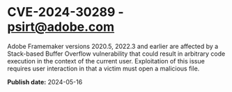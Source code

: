 # CVE-2024-30289 - psirt@adobe.com

Adobe Framemaker versions 2020.5, 2022.3 and earlier are affected by a Stack-based Buffer Overflow vulnerability that could result in arbitrary code execution in the context of the current user. Exploitation of this issue requires user interaction in that a victim must open a malicious file.

**Publish date:** 2024-05-16

